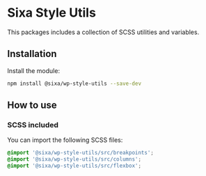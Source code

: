 # Sixa Style Utils

This packages includes a collection of SCSS utilities and variables.

## Installation

Install the module:

```bash
npm install @sixa/wp-style-utils --save-dev
```

## How to use

### SCSS included

You can import the following SCSS files:

```scss
@import '@sixa/wp-style-utils/src/breakpoints';
@import '@sixa/wp-style-utils/src/columns';
@import '@sixa/wp-style-utils/src/flexbox';
```
